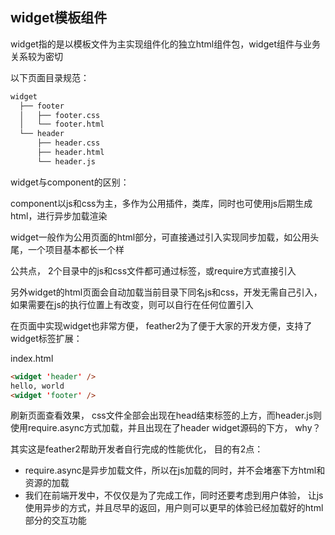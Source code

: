 ## widget模板组件

widget指的是以模板文件为主实现组件化的独立html组件包，widget组件与业务关系较为密切

以下页面目录规范：
```sh
widget
  ├── footer
  │   ├── footer.css
  │   └── footer.html
  └── header
      ├── header.css
      ├── header.html
      └── header.js
```

widget与component的区别：

component以js和css为主，多作为公用插件，类库，同时也可使用js后期生成html，进行异步加载渲染

widget一般作为公用页面的html部分，可直接通过引入实现同步加载，如公用头尾，一个项目基本都长一个样

公共点， 2个目录中的js和css文件都可通过标签，或require方式直接引入

另外widget的html页面会自动加载当前目录下同名js和css，开发无需自己引入，如果需要在js的执行位置上有改变，则可以自行在任何位置引入

在页面中实现widget也非常方便， feather2为了便于大家的开发方便，支持了widget标签扩展：

index.html

```html
<widget 'header' />
hello, world
<widget 'footer' />
```

刷新页面查看效果， css文件全部会出现在head结束标签的上方，而header.js则使用require.async方式加载，并且出现在了header widget源码的下方， why？

其实这是feather2帮助开发者自行完成的性能优化， 目的有2点：

* require.async是异步加载文件，所以在js加载的同时，并不会堵塞下方html和资源的加载
* 我们在前端开发中，不仅仅是为了完成工作，同时还要考虑到用户体验， 让js使用异步的方式，并且尽早的返回，用户则可以更早的体验已经加载好的html部分的交互功能

